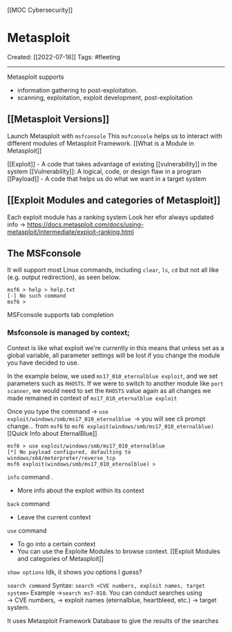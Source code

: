 [[MOC Cybersecurity]]

# Metasploit
Created:  [[2022-07-16]]
Tags: #fleeting 

---
Metasploit supports
- information gathering to post-exploitation.
- scanning, exploitation, exploit development, post-exploitation


## [[Metasploit Versions]]


Launch Metasploit with `msfconsole`
This `msfconsole` helps us to interact with different modules of Metasploit Framework. [[What is a Module in Metasploit]]


[[Exploit]] - A code that takes advantage of existing [[vulnerability]] in the system
[[Vulnerability]]: A logical, code, or design flaw in a program
[[Payload]] - A code that helps us do what we want in a target system

## [[Exploit Modules and categories of Metasploit]]
Each exploit module has a ranking system
Look her efor always updated info -> https://docs.metasploit.com/docs/using-metasploit/intermediate/exploit-ranking.html



## The MSFconsole
It will support most Linux commands, including `clear`, `ls`, `cd` 
but not all like (e.g. output redirection), as seen below.
```     
msf6 > help > help.txt
[-] No such command
msf6 >
```
MSFconsole supports tab completion



### Msfconsole is managed by context; 
Context is like what exploit we're currently in
this means that unless set as a global variable, 
all parameter settings will be lost if you change the module you have decided to use. 

In the example below, we used `ms17_010_eternalblue exploit`, 
and we set parameters such as `RHOSTS`. 
If we were to switch to another module like `port scanner`,
we would need to set the `RHOSTS` value again 
as all changes we made remained in context of `ms17_010_eternalblue exploit`

Once you type the command
-> `use exploit/windows/smb/ms17_010_eternalblue`  
-> you will see cli prompt change...
    from `msf6` to `msf6 exploit(windows/smb/ms17_010_eternalblue)`
[[Quick Info about EternalBlue]]

```
msf6 > use exploit/windows/smb/ms17_010_eternalblue 
[*] No payload configured, defaulting to windows/x64/meterpreter/reverse_tcp
msf6 exploit(windows/smb/ms17_010_eternalblue) >
```


`info` command .
- More info about the exploit within its context 


`back` command
- Leave the current context


`use` command
- To go into a certain context
- You can use the Exploite Modules to browse context. [[Exploit Modules and categories of Metasploit]]


`show options` 
Idk, it shows you options I guess?


`search command`
Syntax: `search <CVE numbers, exploit names, target system>`
Example ->`search ms7-010`. 
You can conduct searches using   
-> CVE numbers, 
-> exploit names (eternalblue, heartbleed, etc.) 
-> target system.

It uses Metasploit Framework Database to give the results of the searches

